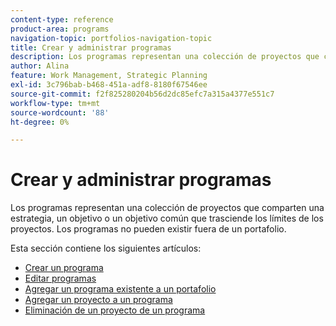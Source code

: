 ```yaml
---
content-type: reference
product-area: programs
navigation-topic: portfolios-navigation-topic
title: Crear y administrar programas
description: Los programas representan una colección de proyectos que comparten una estrategia, un objetivo o un objetivo común que trasciende los límites de los proyectos. Los programas no pueden existir fuera de un portafolio.
author: Alina
feature: Work Management, Strategic Planning
exl-id: 3c796bab-b468-451a-adf8-8180f67546ee
source-git-commit: f2f825280204b56d2dc85efc7a315a4377e551c7
workflow-type: tm+mt
source-wordcount: '88'
ht-degree: 0%

---
```


# Crear y administrar programas

Los programas representan una colección de proyectos que comparten una estrategia, un objetivo o un objetivo común que trasciende los límites de los proyectos. Los programas no pueden existir fuera de un portafolio.

Esta sección contiene los siguientes artículos:

* [Crear un programa](../../../manage-work/portfolios/create-and-manage-programs/create-program.md)
* [Editar programas](../../../manage-work/portfolios/create-and-manage-programs/edit-programs.md)
* [Agregar un programa existente a un portafolio](../../../manage-work/portfolios/create-and-manage-programs/move-program.md)
* [Agregar un proyecto a un programa](../../../manage-work/portfolios/create-and-manage-programs/add-project-to-program.md)
* [Eliminación de un proyecto de un programa](../../../manage-work/portfolios/create-and-manage-programs/remove-project-from-program.md)
